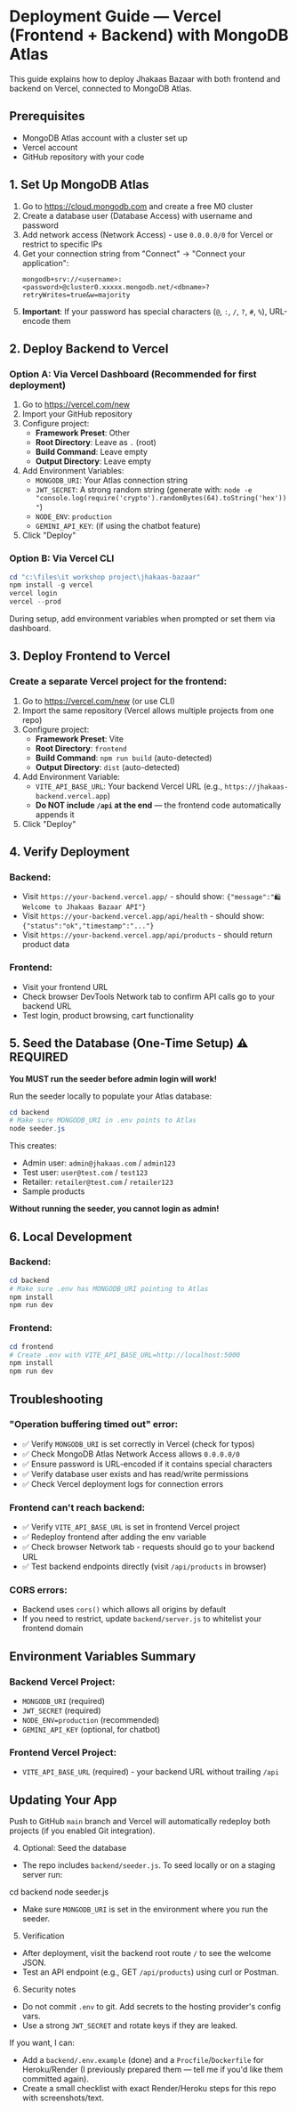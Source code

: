 # Deployment Guide — Vercel (Frontend + Backend) with MongoDB Atlas

This guide explains how to deploy Jhakaas Bazaar with both frontend and backend on Vercel, connected to MongoDB Atlas.

## Prerequisites
- MongoDB Atlas account with a cluster set up
- Vercel account
- GitHub repository with your code

## 1. Set Up MongoDB Atlas
1. Go to https://cloud.mongodb.com and create a free M0 cluster
2. Create a database user (Database Access) with username and password
3. Add network access (Network Access) - use `0.0.0.0/0` for Vercel or restrict to specific IPs
4. Get your connection string from "Connect" → "Connect your application":
   ```
   mongodb+srv://<username>:<password>@cluster0.xxxxx.mongodb.net/<dbname>?retryWrites=true&w=majority
   ```
5. **Important**: If your password has special characters (`@`, `:`, `/`, `?`, `#`, `%`), URL-encode them

## 2. Deploy Backend to Vercel

### Option A: Via Vercel Dashboard (Recommended for first deployment)
1. Go to https://vercel.com/new
2. Import your GitHub repository
3. Configure project:
   - **Framework Preset**: Other
   - **Root Directory**: Leave as `.` (root)
   - **Build Command**: Leave empty
   - **Output Directory**: Leave empty
4. Add Environment Variables:
   - `MONGODB_URI`: Your Atlas connection string
   - `JWT_SECRET`: A strong random string (generate with: `node -e "console.log(require('crypto').randomBytes(64).toString('hex'))"`)
   - `NODE_ENV`: `production`
   - `GEMINI_API_KEY`: (if using the chatbot feature)
5. Click "Deploy"

### Option B: Via Vercel CLI
```powershell
cd "c:\files\it workshop project\jhakaas-bazaar"
npm install -g vercel
vercel login
vercel --prod
```

During setup, add environment variables when prompted or set them via dashboard.

## 3. Deploy Frontend to Vercel

### Create a separate Vercel project for the frontend:
1. Go to https://vercel.com/new (or use CLI)
2. Import the same repository (Vercel allows multiple projects from one repo)
3. Configure project:
   - **Framework Preset**: Vite
   - **Root Directory**: `frontend`
   - **Build Command**: `npm run build` (auto-detected)
   - **Output Directory**: `dist` (auto-detected)
4. Add Environment Variable:
   - `VITE_API_BASE_URL`: Your backend Vercel URL (e.g., `https://jhakaas-backend.vercel.app`)
   - **Do NOT include `/api` at the end** — the frontend code automatically appends it
5. Click "Deploy"

## 4. Verify Deployment

### Backend:
- Visit `https://your-backend.vercel.app/` - should show: `{"message":"🛍️ Welcome to Jhakaas Bazaar API"}`
- Visit `https://your-backend.vercel.app/api/health` - should show: `{"status":"ok","timestamp":"..."}`
- Visit `https://your-backend.vercel.app/api/products` - should return product data

### Frontend:
- Visit your frontend URL
- Check browser DevTools Network tab to confirm API calls go to your backend URL
- Test login, product browsing, cart functionality

## 5. Seed the Database (One-Time Setup) ⚠️ REQUIRED

**You MUST run the seeder before admin login will work!**

Run the seeder locally to populate your Atlas database:

```powershell
cd backend
# Make sure MONGODB_URI in .env points to Atlas
node seeder.js
```

This creates:
- Admin user: `admin@jhakaas.com` / `admin123`
- Test user: `user@test.com` / `test123`
- Retailer: `retailer@test.com` / `retailer123`
- Sample products

**Without running the seeder, you cannot login as admin!**

## 6. Local Development

### Backend:
```powershell
cd backend
# Make sure .env has MONGODB_URI pointing to Atlas
npm install
npm run dev
```

### Frontend:
```powershell
cd frontend
# Create .env with VITE_API_BASE_URL=http://localhost:5000
npm install
npm run dev
```

## Troubleshooting

### "Operation buffering timed out" error:
- ✅ Verify `MONGODB_URI` is set correctly in Vercel (check for typos)
- ✅ Check MongoDB Atlas Network Access allows `0.0.0.0/0`
- ✅ Ensure password is URL-encoded if it contains special characters
- ✅ Verify database user exists and has read/write permissions
- ✅ Check Vercel deployment logs for connection errors

### Frontend can't reach backend:
- ✅ Verify `VITE_API_BASE_URL` is set in frontend Vercel project
- ✅ Redeploy frontend after adding the env variable
- ✅ Check browser Network tab - requests should go to your backend URL
- ✅ Test backend endpoints directly (visit `/api/products` in browser)

### CORS errors:
- Backend uses `cors()` which allows all origins by default
- If you need to restrict, update `backend/server.js` to whitelist your frontend domain

## Environment Variables Summary

### Backend Vercel Project:
- `MONGODB_URI` (required)
- `JWT_SECRET` (required)
- `NODE_ENV=production` (recommended)
- `GEMINI_API_KEY` (optional, for chatbot)

### Frontend Vercel Project:
- `VITE_API_BASE_URL` (required) - your backend URL without trailing `/api`

## Updating Your App

Push to GitHub `main` branch and Vercel will automatically redeploy both projects (if you enabled Git integration).


4) Optional: Seed the database
 - The repo includes `backend/seeder.js`. To seed locally or on a staging server run:

  cd backend
  node seeder.js

 - Make sure `MONGODB_URI` is set in the environment where you run the seeder.

5) Verification
 - After deployment, visit the backend root route `/` to see the welcome JSON.
 - Test an API endpoint (e.g., GET `/api/products`) using curl or Postman.

6) Security notes
 - Do not commit `.env` to git. Add secrets to the hosting provider's config vars.
 - Use a strong `JWT_SECRET` and rotate keys if they are leaked.

If you want, I can:
- Add a `backend/.env.example` (done) and a `Procfile`/`Dockerfile` for Heroku/Render (I previously prepared them — tell me if you'd like them committed again).
- Create a small checklist with exact Render/Heroku steps for this repo with screenshots/text.
